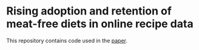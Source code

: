 # Rising adoption and retention of meat-free diets in online recipe data
This repository contains code used in the [paper](https://www.nature.com/articles/s41893-019-0316-0).
